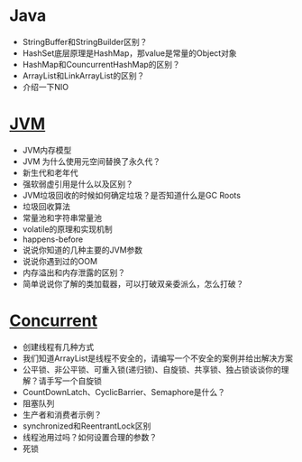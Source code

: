 
# Java
* StringBuffer和StringBuilder区别？
* HashSet底层原理是HashMap，那value是常量的Object对象
* HashMap和CouncurrentHashMap的区别？
* ArrayList和LinkArrayList的区别？
* 介绍一下NIO

# [JVM](https://www.yuque.com/anjingdemeinanzi-8k0vg/oyy4o2/ride27)
* JVM内存模型
* JVM 为什么使用元空间替换了永久代？
* 新生代和老年代
* 强软弱虚引用是什么以及区别？
* JVM垃圾回收的时候如何确定垃圾？是否知道什么是GC Roots
* 垃圾回收算法
* 常量池和字符串常量池
* volatile的原理和实现机制
* happens-before
* 说说你知道的几种主要的JVM参数
* 说说你遇到过的OOM
* 内存溢出和内存泄露的区别？
* 简单说说你了解的类加载器，可以打破双亲委派么，怎么打破？

# [Concurrent](https://www.yuque.com/anjingdemeinanzi-8k0vg/oyy4o2/vdzflu)
* 创建线程有几种方式
* 我们知道ArrayList是线程不安全的，请编写一个不安全的案例并给出解决方案
* 公平锁、非公平锁、可重入锁(递归锁)、自旋锁、共享锁、独占锁谈谈你的理解？请手写一个自旋锁
* CountDownLatch、CyclicBarrier、Semaphore是什么？
* 阻塞队列
* 生产者和消费者示例？
* synchronized和ReentrantLock区别
* 线程池用过吗？如何设置合理的参数？
* 死锁

